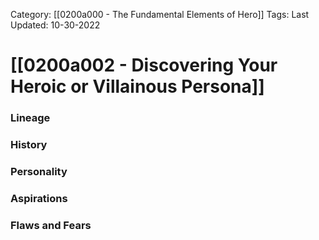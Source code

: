 Category: [[0200a000 - The Fundamental Elements of Hero]]
Tags:
Last Updated: 10-30-2022

# [[0200a002 - Discovering Your Heroic or Villainous Persona]]

### Lineage

### History

### Personality

### Aspirations

### Flaws and Fears